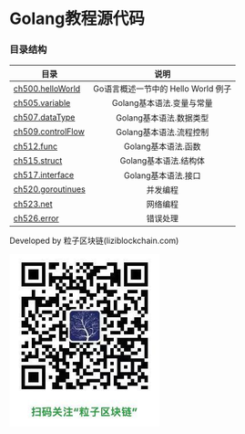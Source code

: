 # Golang教程源代码

### 目录结构


| 目录 | 说明 |
| - | :-: |
| [ch500.helloWorld](./ch500.helloWorld/) | Go语言概述一节中的 Hello World 例子 |
| [ch505.variable](./ch505.variable) | Golang基本语法.变量与常量 |
| [ch507.dataType](./ch507.dataType) | Golang基本语法.数据类型 |
| [ch509.controlFlow](./ch509.controlFlow) | Golang基本语法.流程控制 |
| [ch512.func](./ch512.func) | Golang基本语法.函数 |
| [ch515.struct](./ch515.struct) | Golang基本语法.结构体 |
| [ch517.interface](./ch517.interface) | Golang基本语法.接口 |
| [ch520.goroutinues](./ch520.goroutinues) | 并发编程 |
| [ch523.net](./ch523.net) | 网络编程 |
| [ch526.error](./ch526.error) | 错误处理 |




Developed by 粒子区块链(liziblockchain.com)

![](../imgs/liziblockchain_wechat.jpg)
